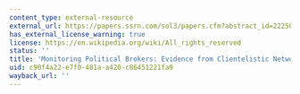```yaml
---
content_type: external-resource
external_url: https://papers.ssrn.com/sol3/papers.cfm?abstract_id=2225027
has_external_license_warning: true
license: https://en.wikipedia.org/wiki/All_rights_reserved
status: ''
title: 'Monitoring Political Brokers: Evidence from Clientelistic Networks in Mexico'
uid: c90f4a22-e7f0-481a-a420-c86451221fa9
wayback_url: ''
---
```

